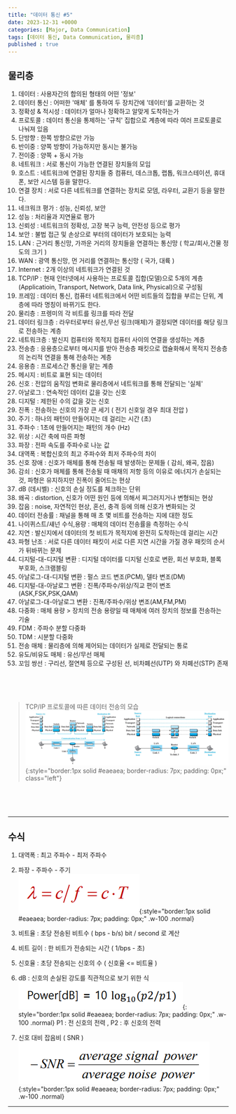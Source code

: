 ```yaml
---
title: "데이터 통신 #5"
date: 2023-12-31 +0000
categories: [Major, Data Communication]
tags: [데이터 통신, Data Communication, 물리층]
published : true
---
```


## 물리층 

1. 데이터 : 사용자간의 합의된 형태의 어떤 '정보'
2. 데이터 통신 : 어떠한 '매체' 를 통하여 두 장치간에 '데이터'를 교환하는 것
3. 정확성 & 적시성 : 데이터가 얼마나 정확하고 알맞게 도착하는가
4. 프로토콜 : 데이터 통신을 통제하는 '규칙' 집합으로 계층에 따라 여러 프로토콜로 나눠져 있음
5. 단방향 : 한쪽 방향으로만 가능
6. 반이중 : 양쪽 방향이 가능하지만 동시는 불가능
7. 전이중 : 양쪽 + 동시 가능
8. 네트워크 : 서로 통신이 가능한 연결된 장치들의 모임
9. 호스트 : 네트워크에 연결된 장치들 중 컴퓨터, 데스크톱, 랩톱, 워크스테이션, 휴대폰, 보안 시스템 등을 말한다.
10. 연결 장치 : 서로 다른 네트워크를 연결하는 장치로 모뎀, 라우터, 교환기 등을 말한다.
11. 네크워크 평가 : 성능, 신뢰성, 보안
12. 성능 : 처리율과 지연율로 평가
13. 신뢰성 : 네트워크의 정확성, 고장 복구 능력, 안전성 등으로 평가
14. 보안 : 불법 접근 및 손상으로 부터의 데이터가 보호되는 능력
15. LAN : 근거리 통신망, 가까운 거리의 장치들을 연결하는 통신망 ( 학교/회사,건물 정도의 크기 )
16. WAN : 광역 통신망, 먼 거리를 연결하는 통신망 ( 국가, 대륙 )
17. Internet : 2개 이상의 네트워크가 연결된 것
18. TCP/IP : 현재 인터넷에서 사용하는 프로토콜 집합(모델)으로 5개의 계층(Applicatioin, Transport, Network, Data link, Physical)으로 구성됨
19. 프레임 : 데이터 통신, 컴퓨터 네트워크에서 어떤 비트들의 집합을 부르는 단위, 계층에 따라 명칭이 바뀌기도 한다.
20. 물리층 : 프렝미의 각 비트를 링크를 따라 전달
21. 데이터 링크층 : 라우터로부터 유선,무선 링크(매체)가 결정되면 데이터를 해당 링크로 전송하는 계층
22. 네트워크층 : 발신지 컴퓨터와 목적지 컴퓨터 사이의 연결을 생성하는 계층
23. 전송층 : 응용층으로부터 메시지를 받아 전송층 패킷으로 캡슐화해서 목적지 전송층의 논리적 연결을 통해 전송하는 계층
24. 응용층 : 프로세스간 통신을 맡는 계층
25. 메시지 : 비트로 표현 되는 데이터
26. 신호 : 전압의 움직임 변화로 물리층에서 네트워크를 통해 전달되는 '실체'
27. 아날로그 : 연속적인 데이터 값을 갖는 신호
28. 디지털 : 제한된 수의 값을 갖는 신호
29. 진폭 : 전송하는 신호의 가장 큰 세기 ( 전기 신호일 경우 최대 전압 )
30. 주기 : 하나의 패턴이 만들어지는 데 걸리는 시간 (초)
31. 주파수 : 1초에 만들어지는 패턴의 개수 (Hz)
32. 위상 : 시간 축에 따른 파형
33. 파장 : 전파 속도를 주파수로 나눈 값
34. 대역폭 : 복합신호의 최고 주파수와 최저 주파수의 차이
35. 신호 장애 : 신호가 매체를 통해 전송될 때 발생하는 문제들 ( 감쇠, 왜곡, 잡음)
36. 감쇠 :  신호가 매체를 통해 전송될 때 매채의 저항 등의 이유로 에너지가 손실되는 것, 파형은 유지하지만 진폭이 줄어드는 현상
37. dB (데시벨) : 신호의 손실 정도를 체크하는 단위
38. 왜곡 : distortion, 신호가 어떤 원인 등에 의해서 찌그러지거나 변형되는 현상
39. 잡음 : noise, 자연적인 현상, 혼선, 충격 등에 의해 신호가 변화되는 것
40. 데이터 전송률 : 채널을 통해 매 초 몇 비트를 전송하는 지에 대한 정도
41. 나이퀴스트/섀넌 수식,용량 : 매체의 데이터 전송률을 측정하는 수식
42. 지연 : 발신지에서 데이터의 첫 비트가 목적지에 완전히 도착하는데 걸리는 시간
43. 파형 난조 : 서로 다른 데이터 패킷이 서로 다른 지연 시간을 가질 경우 패킷의 순서가 뒤바뀌는 문제
44. 디지털-대-디지털 변환 : 디지털 데이터를 디지털 신호로 변환, 회선 부호화, 블록 부호화, 스크램블링
45. 아날로그-대-디지털 변환 : 펄스 코드 변조(PCM), 델타 변조(DM)
46. 디지털-대-아날로그 변환 : 진폭/주파수/위상/직교 편이 변조(ASK,FSK,PSK,QAM)
47. 아날로그-대-아날로그 변환 : 진폭/주파수/위상 변조(AM,FM,PM) 
48. 다중화 : 매체 용량 > 장치의 전송 용량일 때 매체에 여러 장치의 정보를 전송하는 기술
49. FDM : 주파수 분할 다중화
50. TDM : 시분할 다중화
51. 전송 매체 : 물리층에 의해 제어되는 데이터가 실제로 전달되는 통로
52. 유도/비유도 매체 : 유선/무선 매체
53. 꼬임 쌍선 : 구리선, 절연체 등으로 구성된 선, 비차폐선(UTP) 와 차폐선(STP) 존재

<br><br><br>

> TCP/IP 프로토콜에 따른 데이터 전송의 모습
![Desktop View](/assets/img/major-dc/014.png){:style="border:1px solid #eaeaea; border-radius: 7px; padding: 0px;" class="left"}


<br><br><br>

---
## 수식

1. 대역폭 : 최고 주파수 - 최저 주파수    

2. 파장 - 주파수 - 주기 <br>
    ![Desktop View](/assets/img/major-dc/3-1.png){:style="border:1px solid #eaeaea; border-radius: 7px; padding: 0px;" .w-100 .normal} 

3. 비트율 : 초당 전송된 비트수 ( bps - b/s)
     bit / second 로 계산

4. 비트 길이 : 한 비트가 전송되는 시간 ( 1/bps - 초)

5. 신호율 : 초당 전송되는 신호의 수 ( 신호율 <= 비트율 )

6. dB : 신호의 손실된 강도를 직관적으로 보기 위한 식
    ![Desktop View](/assets/img/major-dc/3-2.png){: style="border:1px solid #eaeaea; border-radius: 7px; padding: 0px;" .w-100 .normal} 
P1 : 전 신호의 전력 , P2 : 후 신호의 전력

7. 신호 대비 잡음비 ( SNR ) 
    ![Desktop View](/assets/img/major-dc/3-3.png){:style="border:1px solid #eaeaea; border-radius: 7px; padding: 0px;" .w-100 .normal} 

---


